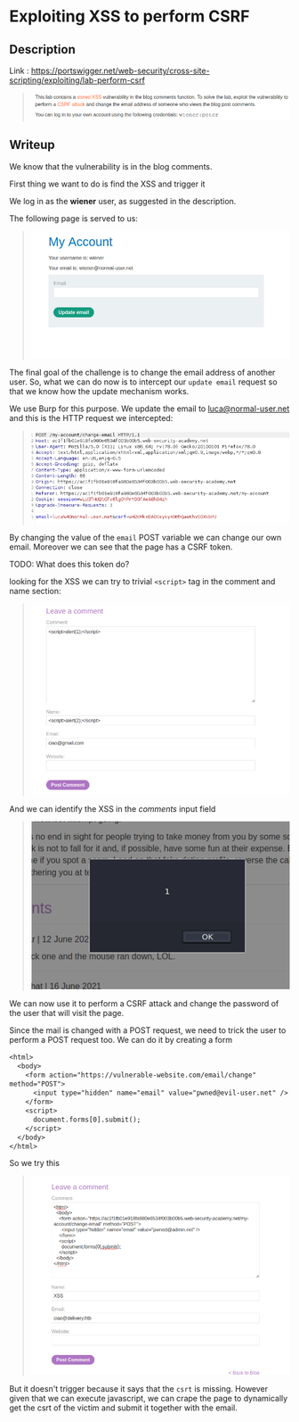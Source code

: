 # Exploiting XSS to perform CSRF

## Description

Link : https://portswigger.net/web-security/cross-site-scripting/exploiting/lab-perform-csrf

>![](imgs/20210701-200938.png)


## Writeup

We know that the vulnerability is in the blog comments.  

First thing we want to do is find the XSS and trigger it

We log in as the **wiener** user, as suggested in the description. 

The following page is served to us:

>![](imgs/20210701-201401.png)

The final goal of the challenge is to change the email address of another user. So, what we can do now is to intercept our `update email` request so that we know how the update mechanism works.

We use Burp for this purpose. We update the email to luca@normal-user.net and this is the HTTP request we intercepted:

>![](imgs/20210701-202035.png)


By changing the value of the `email` POST variable we can change our own email. Moreover we can see that the page has a CSRF token.

TODO: What does this token do?


looking for the XSS we can try to trivial `<script>` tag in the comment and name section:

>![](imgs/20210701-203757.png)

And we can identify the XSS in the _comments_ input field

>![](imgs/20210701-203902.png)


We can now use it to perform a CSRF attack and change the password of the user that will visit the page.

Since the mail is changed with a POST request, we need to trick the user to perform a POST request too. We can do it by creating a form


```
<html>
  <body>
    <form action="https://vulnerable-website.com/email/change" method="POST">
      <input type="hidden" name="email" value="pwned@evil-user.net" />
    </form>
    <script>
      document.forms[0].submit();
    </script>
  </body>
</html>
```

So we try this 

>![](imgs/20210701-204910.png)

But it doesn't trigger because it says that the `csrt` is missing. However given that we can execute javascript, we can crape the page to dynamically get the csrt of the victim and submit it together with the email.  





